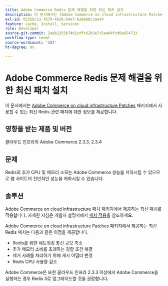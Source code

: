 ```yaml
---
title: Adobe Commerce Redis 문제 해결을 위한 최신 패치 설치
description: 이 문서에서는 [Adobe Commerce on cloud infrastructure Patches](https://experienceleague.adobe.com/ko/docs/commerce-cloud-service/user-guide/develop/upgrade/apply-patches) 패키지에서 사용할 수 있는 최신 Redis 관련 패치에 대한 정보를 제공합니다.
exl-id: 0335bc11-f679-4629-b4e7-6a0e68c3ae44
feature: Cache, Install, Services
role: Developer
source-git-commit: 2aeb2355b74d1cdfc62b5e7c5aa04fcd0a654733
workflow-type: tm+mt
source-wordcount: '183'
ht-degree: 0%

---
```


# Adobe Commerce Redis 문제 해결을 위한 최신 패치 설치

이 문서에서는 [Adobe Commerce on cloud infrastructure Patches](https://experienceleague.adobe.com/ko/docs/commerce-cloud-service/user-guide/develop/upgrade/apply-patches) 패키지에서 사용할 수 있는 최신 Redis 관련 패치에 대한 정보를 제공합니다.

## 영향을 받는 제품 및 버전

클라우드 인프라의 Adobe Commerce 2.3.3, 2.3.4

## 문제

Redis의 추가 CPU 및 메모리 소모는 Adobe Commerce 성능을 저하시킬 수 있으므로 웹 사이트의 전반적인 성능을 저하시킬 수 있습니다.

## 솔루션

Adobe Commerce on cloud infrastructure 패치 패키지에서 제공하는 최신 패치를 적용합니다. 자세한 지침은 개발자 설명서에서 [패치 적용](https://experienceleague.adobe.com/ko/docs/commerce-cloud-service/user-guide/develop/upgrade/apply-patches)을 참조하세요.

Adobe Commerce on cloud infrastructure Patches 패키지에서 제공하는 최신 Redis 패치는 다음과 같은 이점을 제공합니다.

* Redis를 위한 네트워킹 통신 규모 축소
* 추가 메모리 소비를 초래하는 경합 조건 해결
* 제거 사례를 처리하기 위해 캐시 어댑터 변경
* Redis CPU 사용량 감소

Adobe Commerce은 또한 클라우드 인프라 2.3.3 이상에서 Adobe Commerce을 실행하는 경우 Redis 5로 업그레이드할 것을 권장합니다.
